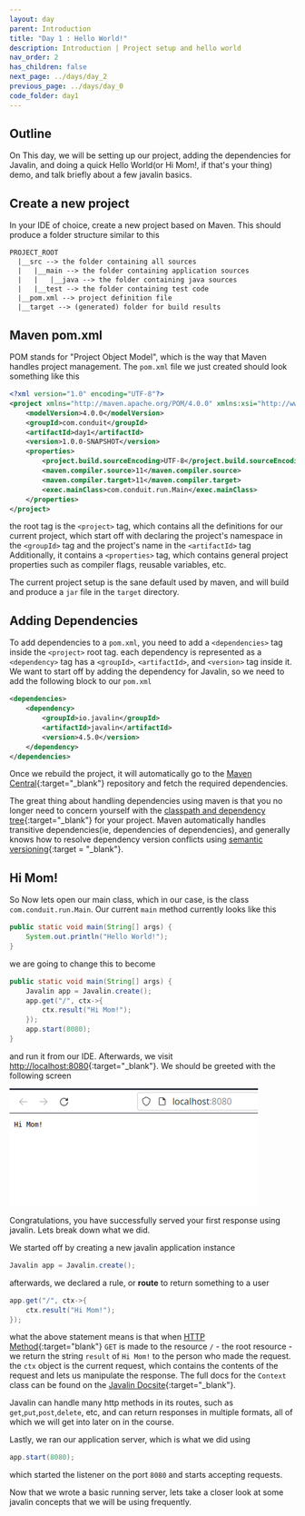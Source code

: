 ```yaml
---
layout: day
parent: Introduction
title: "Day 1 : Hello World!"
description: Introduction | Project setup and hello world
nav_order: 2
has_children: false
next_page: ../days/day_2
previous_page: ../days/day_0
code_folder: day1
---
```


## Outline

On This day, we will be setting up our project, adding the dependencies for Javalin, 
and doing a quick Hello World(or Hi Mom!, if that's your thing) demo, and talk briefly about 
a few javalin basics.

## Create a new project

In your IDE of choice, create a new project based on Maven. This should produce a folder 
structure similar to this

```
PROJECT_ROOT
  |__src --> the folder containing all sources
  |   |__main --> the folder containing application sources
  |   |   |__java --> the folder containing java sources 
  |   |__test --> the folder containing test code
  |__pom.xml --> project definition file
  |__target --> (generated) folder for build results
```

## Maven pom.xml

POM stands for "Project Object Model", which is the way that Maven handles project management.
The ``pom.xml`` file we just created should look something like this

```xml
<?xml version="1.0" encoding="UTF-8"?>
<project xmlns="http://maven.apache.org/POM/4.0.0" xmlns:xsi="http://www.w3.org/2001/XMLSchema-instance" xsi:schemaLocation="http://maven.apache.org/POM/4.0.0 http://maven.apache.org/xsd/maven-4.0.0.xsd">
    <modelVersion>4.0.0</modelVersion>
    <groupId>com.conduit</groupId>
    <artifactId>day1</artifactId>
    <version>1.0.0-SNAPSHOT</version>
    <properties>
        <project.build.sourceEncoding>UTF-8</project.build.sourceEncoding>
        <maven.compiler.source>11</maven.compiler.source>
        <maven.compiler.target>11</maven.compiler.target>
        <exec.mainClass>com.conduit.run.Main</exec.mainClass>
    </properties>
</project>
```

the root tag is the ``<project>`` tag, which contains all the definitions for our current 
project, which start off with declaring the project's namespace in the ``<groupId>`` tag and 
the project's name in the ``<artifactId>`` tag Additionally, it contains a ``<properties>`` tag, 
which contains general project properties such as compiler flags, reusable variables, etc. 

The current project setup is the sane default used by maven, and will build and produce a ``jar``
file in the ``target`` directory.

## Adding Dependencies

To add dependencies to a ``pom.xml``, you need to add a ``<dependencies>`` tag inside the
``<project>`` root tag. each dependency is represented as a ``<dependency>`` tag  has a 
``<groupId>``, ``<artifactId>``, and ``<version>`` tag inside it. We want to start off by adding
the dependency for Javalin, so we need to add the following block to our ``pom.xml``

```xml
<dependencies>
    <dependency>
        <groupId>io.javalin</groupId>
        <artifactId>javalin</artifactId>
        <version>4.5.0</version>
    </dependency>
</dependencies>
```

Once we rebuild the project, it will automatically go to the 
[Maven Central](https://mvnrepository.com/repos/central){:target="_blank"} repository
and fetch the required dependencies.

The great thing about handling dependencies using maven is that you no longer need to concern 
yourself with the 
[classpath and dependency tree](https://maven.apache.org/guides/introduction/introduction-to-dependency-mechanism.html){:target="_blank"} 
for your project. Maven automatically handles transitive dependencies(ie, dependencies of 
dependencies), and generally knows how to resolve dependency version conflicts using
[semantic versioning](https://semver.org/){:target = "_blank"}.

## Hi Mom!

So Now lets open our main class, which in our case, is the class ``com.conduit.run.Main``. 
Our current ``main`` method currently looks like this

```java
public static void main(String[] args) {
    System.out.println("Hello World!");
}
```

we are going to change this to become

```java
public static void main(String[] args) {
    Javalin app = Javalin.create();
    app.get("/", ctx->{
        ctx.result("Hi Mom!");
    });
    app.start(8080);
}
```

and run it from our IDE. Afterwards, we visit [http://localhost:8080](http://localhost:8080){:target="_blank"}. We should be greeted with the following screen

![Hi Mom Browser](../assets/img/day1/hi_mom.png)

Congratulations, you have successfully served your first response using javalin. Lets break down 
what  we did.

We started off by creating a new javalin application instance
```java
Javalin app = Javalin.create();
```
afterwards, we declared a rule, or **route** to return something to a user
```java
app.get("/", ctx->{
    ctx.result("Hi Mom!");
});
```
what the above statement means is that when
[HTTP Method](https://developer.mozilla.org/en-US/docs/Web/HTTP/Methods){:target="blank"} ``GET`` is made to the resource ``/`` - the root resource - we return the string ``result`` of 
``Hi Mom!`` to the person who made the request. the ``ctx`` object is the current request, which contains the contents of the request and lets us manipulate the response.
The full docs for the ``Context`` class can be found on the 
[Javalin Docsite](https://javalin.io/documentation#context){:target="_blank"}.

Javalin can handle many http methods in its routes, such as ``get``,``put``,``post``,``delete``, 
etc, and can return responses in multiple formats, all of which we will get into later on in the course.

Lastly, we ran our application server, which is what we did using 
```java
app.start(8080);
```
which started the listener on the port ``8080`` and starts accepting requests.

Now that we wrote a basic running server, lets take a closer look at some javalin concepts that 
we will be using frequently.